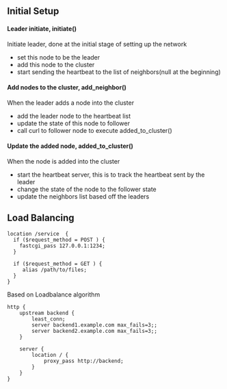 ## Initial Setup 

#### Leader initiate, initiate()
Initiate leader, done at the initial stage of setting up the network
- set this node to be the leader
- add this node to the cluster
- start sending the heartbeat to the list of neighbors(null at the beginning)

#### Add nodes to the cluster, add_neighbor()
When the leader adds a node into the cluster
- add the leader node to the heartbeat list
- update the state of this node to follower
- call curl to follower node to execute added_to_cluster()

#### Update the added node, added_to_cluster()
When the node is added into the cluster
- start the heartbeat server, this is to track the heartbeat sent by the leader
- change the state of the node to the follower state
- update the neighbors list based off the leaders

## Load Balancing
```text
location /service  {
  if ($request_method = POST ) {
    fastcgi_pass 127.0.0.1:1234;
  }

  if ($request_method = GET ) {
     alias /path/to/files;
  }
}
```
Based on Loadbalance algorithm
```text
http {
    upstream backend {
        least_conn;
        server backend1.example.com max_fails=3;;
        server backend2.example.com max_fails=3;;
    }
    
    server {
        location / {
            proxy_pass http://backend;
        }
    }
}
```